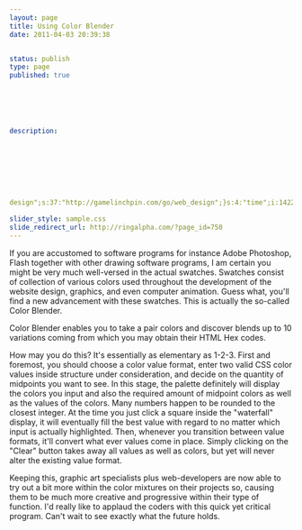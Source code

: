 ```yaml
---
layout: page
title: Using Color Blender
date: 2011-04-03 20:39:38


status: publish
type: page
published: true






description:








design";s:37:"http://gamelinchpin.com/go/web_design";}s:4:"time";i:1422699217;}

slider_style: sample.css
slide_redirect_url: http://ringalpha.com/?page_id=750
---
```

If you are accustomed to software programs for instance Adobe Photoshop,
Flash together with other drawing software programs, I am certain you
might be very much well-versed in the actual swatches. Swatches consist
of collection of various colors used throughout the development of the
website design, graphics, and even computer animation. Guess what,
you'll find a new advancement with these swatches. This is actually the
so-called Color Blender.

Color Blender enables you to take a pair colors and discover blends up
to 10 variations coming from which you may obtain their HTML Hex codes.

How may you do this? It's essentially as elementary as 1-2-3. First and
foremost, you should choose a color value format, enter two valid CSS
color values inside structure under consideration, and decide on the
quantity of midpoints you want to see. In this stage, the palette
definitely will display the colors you input and also the required
amount of midpoint colors as well as the values of the colors. Many
numbers happen to be rounded to the closest integer. At the time you
just click a square inside the "waterfall" display, it will eventually
fill the best value with regard to no matter which input is actually
highlighted. Then, whenever you transition between value formats, it'll
convert what ever values come in place. Simply clicking on the "Clear"
button takes away all values as well as colors, but yet will never alter
the existing value format.

Keeping this, graphic art specialists plus web-developers are now able
to try out a bit more within the color mixtures on their projects so,
causing them to be much more creative and progressive within their type
of function. I'd really like to applaud the coders with this quick yet
critical program. Can't wait to see exactly what the future holds.
